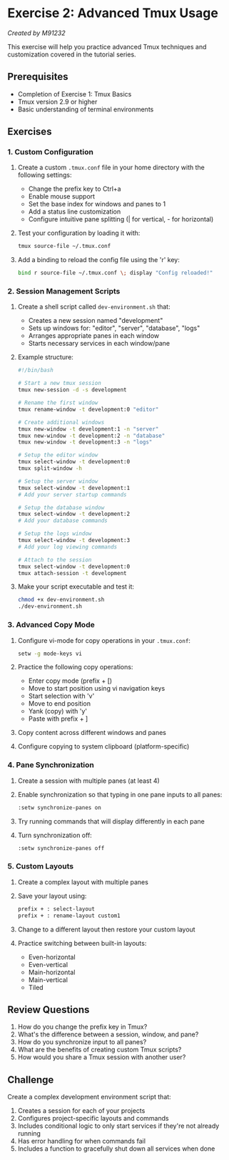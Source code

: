 # Exercise 2: Advanced Tmux Usage
*Created by M91232*

This exercise will help you practice advanced Tmux techniques and customization covered in the tutorial series.

## Prerequisites
- Completion of Exercise 1: Tmux Basics
- Tmux version 2.9 or higher
- Basic understanding of terminal environments

## Exercises

### 1. Custom Configuration

1. Create a custom `.tmux.conf` file in your home directory with the following settings:
   - Change the prefix key to Ctrl+a
   - Enable mouse support
   - Set the base index for windows and panes to 1
   - Add a status line customization
   - Configure intuitive pane splitting (| for vertical, - for horizontal)

2. Test your configuration by loading it with:
   ```bash
   tmux source-file ~/.tmux.conf
   ```

3. Add a binding to reload the config file using the 'r' key:
   ```bash
   bind r source-file ~/.tmux.conf \; display "Config reloaded!"
   ```

### 2. Session Management Scripts

1. Create a shell script called `dev-environment.sh` that:
   - Creates a new session named "development"
   - Sets up windows for: "editor", "server", "database", "logs"
   - Arranges appropriate panes in each window
   - Starts necessary services in each window/pane

2. Example structure:
   ```bash
   #!/bin/bash
   
   # Start a new tmux session
   tmux new-session -d -s development
   
   # Rename the first window
   tmux rename-window -t development:0 "editor"
   
   # Create additional windows
   tmux new-window -t development:1 -n "server"
   tmux new-window -t development:2 -n "database"
   tmux new-window -t development:3 -n "logs"
   
   # Setup the editor window
   tmux select-window -t development:0
   tmux split-window -h
   
   # Setup the server window
   tmux select-window -t development:1
   # Add your server startup commands
   
   # Setup the database window
   tmux select-window -t development:2
   # Add your database commands
   
   # Setup the logs window
   tmux select-window -t development:3
   # Add your log viewing commands
   
   # Attach to the session
   tmux select-window -t development:0
   tmux attach-session -t development
   ```

3. Make your script executable and test it:
   ```bash
   chmod +x dev-environment.sh
   ./dev-environment.sh
   ```

### 3. Advanced Copy Mode

1. Configure vi-mode for copy operations in your `.tmux.conf`:
   ```bash
   setw -g mode-keys vi
   ```

2. Practice the following copy operations:
   - Enter copy mode (prefix + [)
   - Move to start position using vi navigation keys
   - Start selection with 'v'
   - Move to end position
   - Yank (copy) with 'y'
   - Paste with prefix + ]

3. Copy content across different windows and panes

4. Configure copying to system clipboard (platform-specific)

### 4. Pane Synchronization

1. Create a session with multiple panes (at least 4)

2. Enable synchronization so that typing in one pane inputs to all panes:
   ```bash
   :setw synchronize-panes on
   ```

3. Try running commands that will display differently in each pane

4. Turn synchronization off:
   ```bash
   :setw synchronize-panes off
   ```

### 5. Custom Layouts

1. Create a complex layout with multiple panes

2. Save your layout using:
   ```bash
   prefix + : select-layout
   prefix + : rename-layout custom1
   ```

3. Change to a different layout then restore your custom layout

4. Practice switching between built-in layouts:
   - Even-horizontal
   - Even-vertical
   - Main-horizontal
   - Main-vertical
   - Tiled

## Review Questions

1. How do you change the prefix key in Tmux?
2. What's the difference between a session, window, and pane?
3. How do you synchronize input to all panes?
4. What are the benefits of creating custom Tmux scripts?
5. How would you share a Tmux session with another user?

## Challenge

Create a complex development environment script that:
1. Creates a session for each of your projects
2. Configures project-specific layouts and commands
3. Includes conditional logic to only start services if they're not already running
4. Has error handling for when commands fail
5. Includes a function to gracefully shut down all services when done